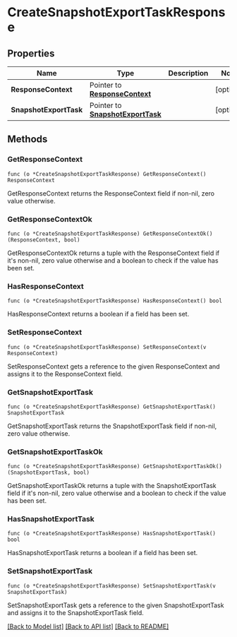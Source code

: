 # CreateSnapshotExportTaskResponse

## Properties

Name | Type | Description | Notes
------------ | ------------- | ------------- | -------------
**ResponseContext** | Pointer to [**ResponseContext**](ResponseContext.md) |  | [optional] 
**SnapshotExportTask** | Pointer to [**SnapshotExportTask**](SnapshotExportTask.md) |  | [optional] 

## Methods

### GetResponseContext

`func (o *CreateSnapshotExportTaskResponse) GetResponseContext() ResponseContext`

GetResponseContext returns the ResponseContext field if non-nil, zero value otherwise.

### GetResponseContextOk

`func (o *CreateSnapshotExportTaskResponse) GetResponseContextOk() (ResponseContext, bool)`

GetResponseContextOk returns a tuple with the ResponseContext field if it's non-nil, zero value otherwise
and a boolean to check if the value has been set.

### HasResponseContext

`func (o *CreateSnapshotExportTaskResponse) HasResponseContext() bool`

HasResponseContext returns a boolean if a field has been set.

### SetResponseContext

`func (o *CreateSnapshotExportTaskResponse) SetResponseContext(v ResponseContext)`

SetResponseContext gets a reference to the given ResponseContext and assigns it to the ResponseContext field.

### GetSnapshotExportTask

`func (o *CreateSnapshotExportTaskResponse) GetSnapshotExportTask() SnapshotExportTask`

GetSnapshotExportTask returns the SnapshotExportTask field if non-nil, zero value otherwise.

### GetSnapshotExportTaskOk

`func (o *CreateSnapshotExportTaskResponse) GetSnapshotExportTaskOk() (SnapshotExportTask, bool)`

GetSnapshotExportTaskOk returns a tuple with the SnapshotExportTask field if it's non-nil, zero value otherwise
and a boolean to check if the value has been set.

### HasSnapshotExportTask

`func (o *CreateSnapshotExportTaskResponse) HasSnapshotExportTask() bool`

HasSnapshotExportTask returns a boolean if a field has been set.

### SetSnapshotExportTask

`func (o *CreateSnapshotExportTaskResponse) SetSnapshotExportTask(v SnapshotExportTask)`

SetSnapshotExportTask gets a reference to the given SnapshotExportTask and assigns it to the SnapshotExportTask field.


[[Back to Model list]](../README.md#documentation-for-models) [[Back to API list]](../README.md#documentation-for-api-endpoints) [[Back to README]](../README.md)



